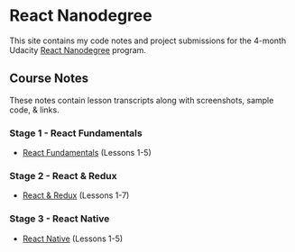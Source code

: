 <!-- markdownlint-disable MD022 MD032 -->
# React Nanodegree
This site contains my code notes and project submissions for the 4-month Udacity [React Nanodegree](https://www.udacity.com/course/react-nanodegree--nd019) program.

## Course Notes
These notes contain lesson transcripts along with screenshots, sample code, & links.

### Stage 1 - React Fundamentals
- [React Fundamentals](docs/course-notes/react-fundamentals.md) (Lessons 1-5)

### Stage 2 - React & Redux
- [React & Redux](docs/course-notes/react-and-redux.md) (Lessons 1-7)

### Stage 3 - React Native
- [React Native](docs/course-notes/react-native.md) (Lessons 1-5)

<!-- 
### Optional Courses
- [JavaScript Promises](docs/course-notes/javascript-promises.md) by Google (Lessons 1 & 2)

## Projects
### Restaurant App Stage 1
- GitHub Repo: [Restaurant Reviews App - Stage 1](https://github.com/james-priest/mws-restaurant-stage-1/tree/stage-1)
- Documentation: [Code Notes & Walkthrough - Stage 1](https://james-priest.github.io/mws-restaurant-stage-1/stage1.html)

### Restaurant App Stage 2
- GitHub Repo: [Restaurant Reviews App - Stage 2](https://github.com/james-priest/mws-restaurant-stage-1/tree/stage-2)
- Documentation: [Code Notes & Walkthrough - Stage 2](https://james-priest.github.io/mws-restaurant-stage-1/stage2.html)

### Restaurant App Stage 3
- GitHub Repo: [Restaurant Reviews App - Stage 3](https://github.com/james-priest/mws-restaurant-stage-1/tree/stage-3)
- Documentation: [Code Notes & Walkthrough - Stage 3](https://james-priest.github.io/mws-restaurant-stage-1/stage3.html)

## My Project Website
[![Code Notes Homepage](docs/assets/images/fixed/MWS-Notes-homepage.jpg)](https://james-priest.github.io/udacity-nanodegree-mws/)

Website: [https://james-priest.github.io/udacity-nanodegree-mws/](https://james-priest.github.io/udacity-nanodegree-mws/) -->
